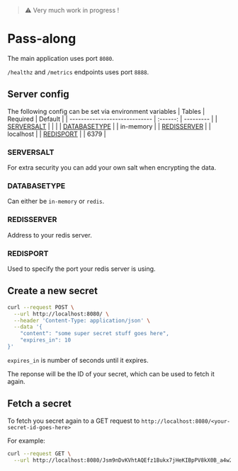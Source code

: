 > :warning: Very much work in progress !
# Pass-along

The main application uses port `8080`.

 `/healthz` and `/metrics` endpoints uses port `8888`.


## Server config

The following config can be set via environment variables
| Tables                        | Required | Default   |
| ----------------------------- | :------: | --------- |
| [SERVERSALT](#SERVERSALT)     |          |           |
| [DATABASETYPE](#DATABASETYPE) |          | in-memory |
| [REDISSERVER](#REDISSERVER)   |          | localhost |
| [REDISPORT](#REDISPORT)       |          | 6379      |


### SERVERSALT
For extra security you can add your own salt when encrypting the data.

### DATABASETYPE
Can either be `in-memory` or `redis`.

### REDISSERVER
Address to your redis server.

### REDISPORT
Used to specify the port your redis server is using.


## Create a new secret

```bash
curl --request POST \
  --url http://localhost:8080/ \
  --header 'Content-Type: application/json' \
  --data '{
	"content": "some super secret stuff goes here",
	"expires_in": 10
}'
```

`expires_in` is number of seconds until it expires.

The reponse will be the ID of your secret, which can be used to fetch it again.

## Fetch a secret

To fetch you secret again to a GET request to `http://localhost:8080/<your-secret-id-goes-here>`

For example:
```bash
curl --request GET \
  --url http://localhost:8080/Jsm9nDvKVhtAQEfz1Bukx7jHeKIBpPV8kX0B_a4w2rEqAke0MYJ_uvGc30s6o85TiIn-qeBm_9S55ajlDzysRw
```
